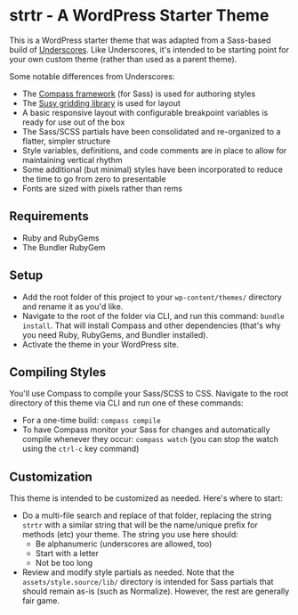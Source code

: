 # strtr - A WordPress Starter Theme

This is a WordPress starter theme that was adapted from a Sass-based build of [Underscores](http://underscores.me/). Like Underscores, it's intended to be starting point for your own custom theme (rather than used as a parent theme).

Some notable differences from Underscores:

* The [Compass framework](http://compass-style.org/) (for Sass) is used for authoring styles
* The [Susy gridding library](http://susydocs.oddbird.net/) is used for layout
* A basic responsive layout with configurable breakpoint variables is ready for use out of the box
* The Sass/SCSS partials have been consolidated and re-organized to a flatter, simpler structure
* Style variables, definitions, and code comments are in place to allow for maintaining vertical rhythm
* Some additional (but minimal) styles have been incorporated to reduce the time to go from zero to presentable
* Fonts are sized with pixels rather than rems

## Requirements

* Ruby and RubyGems
* The Bundler RubyGem

## Setup

* Add the root folder of this project to your `wp-content/themes/` directory and rename it as you'd like.
* Navigate to the root of the folder via CLI, and run this command: `bundle install`. That will install Compass and other dependencies (that's why you need Ruby, RubyGems, and Bundler installed).
* Activate the theme in your WordPress site.

## Compiling Styles

You'll use Compass to compile your Sass/SCSS to CSS. Navigate to the root directory of this theme via CLI and run one of these commands:

* For a one-time build: `compass compile`
* To have Compass monitor your Sass for changes and automatically compile whenever they occur: `compass watch` (you can stop the watch using the `ctrl-c` key command)

## Customization

This theme is intended to be customized as needed. Here's where to start:

* Do a multi-file search and replace of that folder, replacing the string `strtr` with a similar string that will be the name/unique prefix for methods (etc) your theme. The string you use here should:
    * Be alphanumeric (underscores are allowed, too)
    * Start with a letter
    * Not be too long
* Review and modify style partials as needed. Note that the `assets/style.source/lib/` directory is intended for Sass partials that should remain as-is (such as Normalize). However, the rest are generally fair game.
